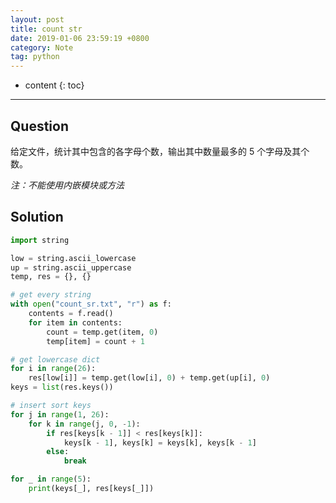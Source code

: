 ```yaml
---
layout: post
title: count str
date: 2019-01-06 23:59:19 +0800
category: Note
tag: python
---
```


* content
{: toc}
---


## Question
给定文件，统计其中包含的各字母个数，输出其中数量最多的 5 个字母及其个数。

*注：不能使用内嵌模块或方法*

## Solution
```python
import string

low = string.ascii_lowercase
up = string.ascii_uppercase
temp, res = {}, {}

# get every string
with open("count_sr.txt", "r") as f:
    contents = f.read()
    for item in contents:
        count = temp.get(item, 0)
        temp[item] = count + 1

# get lowercase dict
for i in range(26):
    res[low[i]] = temp.get(low[i], 0) + temp.get(up[i], 0)
keys = list(res.keys())

# insert sort keys
for j in range(1, 26):
    for k in range(j, 0, -1):
        if res[keys[k - 1]] < res[keys[k]]:
            keys[k - 1], keys[k] = keys[k], keys[k - 1]
        else:
            break

for _ in range(5):
    print(keys[_], res[keys[_]])
```
